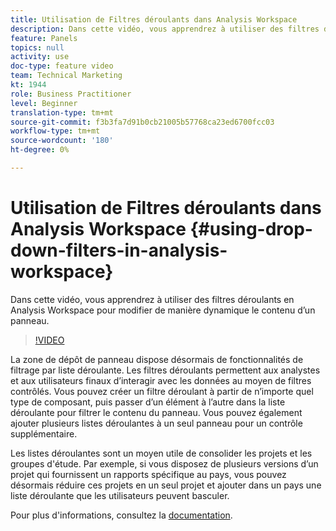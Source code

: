 ```yaml
---
title: Utilisation de Filtres déroulants dans Analysis Workspace
description: Dans cette vidéo, vous apprendrez à utiliser des filtres déroulants en Analysis Workspace pour modifier de manière dynamique le contenu d’un panneau.
feature: Panels
topics: null
activity: use
doc-type: feature video
team: Technical Marketing
kt: 1944
role: Business Practitioner
level: Beginner
translation-type: tm+mt
source-git-commit: f3b3fa7d91b0cb21005b57768ca23ed6700fcc03
workflow-type: tm+mt
source-wordcount: '180'
ht-degree: 0%

---
```



# Utilisation de Filtres déroulants dans Analysis Workspace {#using-drop-down-filters-in-analysis-workspace}

Dans cette vidéo, vous apprendrez à utiliser des filtres déroulants en Analysis Workspace pour modifier de manière dynamique le contenu d’un panneau.

>[!VIDEO](https://video.tv.adobe.com/v/23877/?quality=12)

La zone de dépôt de panneau dispose désormais de fonctionnalités de filtrage par liste déroulante. Les filtres déroulants permettent aux analystes et aux utilisateurs finaux d’interagir avec les données au moyen de filtres contrôlés. Vous pouvez créer un filtre déroulant à partir de n’importe quel type de composant, puis passer d’un élément à l’autre dans la liste déroulante pour filtrer le contenu du panneau. Vous pouvez également ajouter plusieurs listes déroulantes à un seul panneau pour un contrôle supplémentaire.

Les listes déroulantes sont un moyen utile de consolider les projets et les groupes d&#39;étude. Par exemple, si vous disposez de plusieurs versions d’un projet qui fournissent un rapports spécifique au pays, vous pouvez désormais réduire ces projets en un seul projet et ajouter dans un pays une liste déroulante que les utilisateurs peuvent basculer.

Pour plus d&#39;informations, consultez la [documentation](https://marketing.adobe.com/resources/help/en_US/analytics/analysis-workspace/panels.html).
